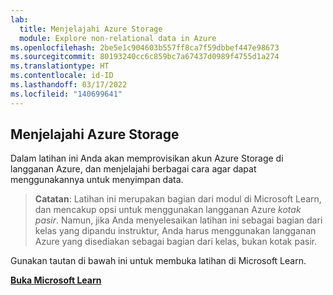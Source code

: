 ```yaml
---
lab:
  title: Menjelajahi Azure Storage
  module: Explore non-relational data in Azure
ms.openlocfilehash: 2be5e1c904603b557ff8ca7f59dbbef447e98673
ms.sourcegitcommit: 80193240cc6c859bc7a67437d0989f4755d1a274
ms.translationtype: HT
ms.contentlocale: id-ID
ms.lasthandoff: 03/17/2022
ms.locfileid: "140699641"
---
```

## <a name="explore-azure-storage"></a>Menjelajahi Azure Storage

Dalam latihan ini Anda akan memprovisikan akun Azure Storage di langganan Azure, dan menjelajahi berbagai cara agar dapat menggunakannya untuk menyimpan data.

> **Catatan**: Latihan ini merupakan bagian dari modul di Microsoft Learn, dan mencakup opsi untuk menggunakan langganan Azure *kotak pasir*. Namun, jika Anda menyelesaikan latihan ini sebagai bagian dari kelas yang dipandu instruktur, Anda harus menggunakan langganan Azure yang disediakan sebagai bagian dari kelas, bukan kotak pasir.

Gunakan tautan di bawah ini untuk membuka latihan di Microsoft Learn.

**[Buka Microsoft Learn](https://docs.microsoft.com/learn/modules/explore-provision-deploy-non-relational-data-services-azure/6-exercise-azure-storage#provision-an-azure-storage-account)**
